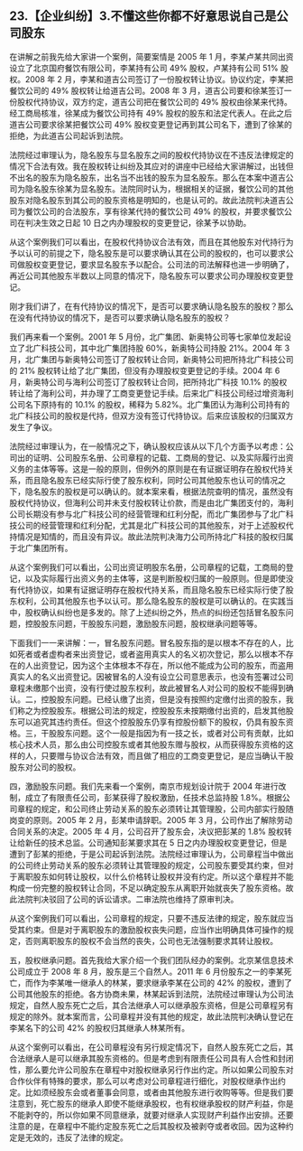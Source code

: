 ## 23.【企业纠纷】3.不懂这些你都不好意思说自己是公司股东
在讲解之前我先给大家讲一个案例，简要案情是 2005 年 1 月，李某卢某共同出资设立了北京国府餐饮有限公司，李某持有公司 49% 股权，卢某持有公司 51% 股权。2008 年 2 月，李某和道吉公司签订了一份股权转让协议。协议约定，李某把餐饮公司的 49% 股权转让给道吉公司。2008 年 3 月，道吉公司要和徐某签订一份股权代持协议，双方约定，道吉公司把在餐饮公司的 49% 股权由徐某来代持。经工商局核准，徐某成为餐饮公司持有 49% 股权的股东和法定代表人。在此之后道吉公司要求徐某把餐饮公司 49% 股权变更登记再到其公司名下，遭到了徐某的拒绝，为此道吉公司起诉到法院。


法院经过审理认为，隐名股东与显名股东之间的股权代持协议在不违反法律规定的情况下合法有效。我在股权转让纠纷及其应对的讲座中已经给大家讲解过，出钱但不出名的股东为隐名股东，出名当不出钱的股东为显名股东。那么在本案中道吉公司为隐名股东徐某为显名股东。法院同时认为，根据相关的证据，餐饮公司的其他股东对隐名股东到其公司的股东资格是明知的，也是认可的。故此法院判决道吉公司为餐饮公司的合法股东，享有徐某代持的餐饮公司 49% 的股权，并要求餐饮公司在判决生效之日起 10 日之内办理股权的变更登记，徐某予以协助。


从这个案例我们可以看出，在股权代持协议合法有效，而且在其他股东对代持行为予以认可的前提之下，隐名股东是可以要求确认其在公司的股权的，也可以要求公司做股权变更登记，要求显名股东予以配合。公司法的司法解释也进一步明确了，再近公司其他股东半数以上同意的情况下，隐名股东可以要求公司办理股权变更登记。


刚才我们讲了，在有代持协议的情况下，是否可以要求确认隐名股东的股权？那么在没有代持协议的情况下，是否可以要求确认隐名股东的股权？


我们再来看一个案例。2001 年 5 月份，北广集团、新奥特公司等七家单位发起设立了北广科技公司，其中北广集团持股 60%，新奥特公司持股 21%。2004 年 3 月，北广集团与新奥特公司签订了股权转让合同，新奥特公司把所持北广科技公司的 21% 股权转让给了北广集团，但没有办理股权变更登记的手续。2004 年 6 月，新奥特公司与海利公司签订了股权转让合同，把所持北广科技 10.1% 的股权转让给了海利公司，并办理了工商变更登记手续。后来北广科技公司经过增资海利公司名下原持有的 10.1% 的股权，稀释为 5.82%。北广集团认为海利公司持有的北广科技公司的股权是代持，但双方没有签订代持协议。后来应该股权的归属双方发生了争议。


法院经过审理认为，在一般情况之下，确认股权应该从以下几个方面予以考虑：公司出的证明、公司股东名册、公司章程的记载、工商局的登记、以及实际履行出资义务的主体等等。这是一般的原则，但例外的原则是在有证据证明存在股权代持关系，而且隐名股东已经实际行使了股东权利，同时公司其他股东也认可的情况之下，隐名股东的股权是可以确认的。就本案来看，根据法院查明的情况，虽然没有股权代持协议，但海利公司并未支付股权转让价款，而是由北广集团支付的，海利公司长期没有参与北广科技公司的经营管理和红利分配，而北广集团参与了北广科技公司的经营管理和红利分配，尤其是北广科技公司的其他股东，对于上述股权代持情况是知情的，而且没有异议。故此法院判决海力公司所持北广科技的股权归属于北广集团所有。


从这个案例我们可以看出，公司出资证明股东名册，公司章程的记载，工商局的登记，以及实际履行出资义务的主体等，这是判断股权归属的一般原则。但是即使没有代持协议，如果有证据证明存在股权代持关系，而且隐名股东已经实际行使了股东权利，公司其他股东也予以认可。那么隐名股东的股权是可以确认的。在实践当中，股权确认纠纷也是多发的。除了上述纠纷之外，热点的纠纷还包括冒名股东问题，控股股东问题，干股股东问题，激励股东问题，股权继承问题等等。


下面我们一一来讲解：一，冒名股东问题。冒名股东指的是以根本不存在的人，比如死者或者虚构者来出资登记，或者盗用真实人的名义初次登记，那么以根本不存在的人出资登记，因为这个主体根本不存在，所以他不能成为公司的股东，而盗用真实人的名义出资登记。因被冒名的人没有设立公司意思表示，也没有签署过公司章程未缴那个出资，没有行使过股东权利，故此被冒名人对公司的股权不能得到确认。二，控股股东问题。已经认缴了出资，但是没有按照约定缴付出资的股东，我们称之为控股股东。根据公司法的规定，控股股东未按期缴付出资的，启发其他股东可以追究其违约责任。但这个控股股东仍享有控股份额下的股权，仍具有股东资格。三，干股股东问题。这个一般是指因为有一技之长，或者对公司有贡献，比如核心技术人员，那么由公司控股东或者其他股东赠与股权，从而获得股东资格的这样的人，只要赠与协议合法有效，而且做了相应的工商变更登记，是应当确认干股股东对公司的股权。


四，激励股东问题。我们先来看一个案例，南京市规划设计院于 2004 年进行改制，成立了有限责任公司，彭某获得了股权激励，任技术总监持股 1.8%。根据公司章程的规定，和公司终止劳动关系的股东必须转让其管理股，公司内部实行股随岗变的原则。2005 年 2 月，彭某申请辞职。2005 年 3 月，公司作出了解除劳动合同关系的决定。2005 年 4 月，公司召开了股东会，决议把彭某的 1.8% 股权转让给新任的技术总监。公司通知彭某要求其在 5 日之内办理股权变更登记，但是遭到了彭某的拒绝，于是公司起诉到法院。法院经过审理认为，公司章程当中做出的公司终止劳动关系的股东必须转让其管理股的规定，公司股东要受其约束，但对于离职股东如何转让股权，以什么价格转让股权并没有约定。所以这个章程并不能构成一份完整的股权转让合同，不足以确定股东从离职开始就丧失了股东资格。故此法院判决驳回了公司的诉讼请求。二审法院也维持了原审判决。


从这个案例我们可以看出，公司章程的规定，只要不违反法律的规定，股东就应当受其约束。但是对于离职股东的激励股权丧失问题，应当作出明确具体可操作的规定，否则离职股东的股权不会当然的丧失，公司也无法强制要求其转让股权。


五，股权继承问题。首先我给大家介绍一个我们团队经办的案例。北京某信息技术公司成立于 2008 年 8 月，股东是三个自然人。2011 年 6 月份股东之一的李某死亡，而作为李某唯一继承人的林某，要求继承李某在公司的 42% 的股权，遭到了公司其他股东的拒绝。各方协商未果，林某起诉到法院，法院经过审理认为公司法规定，自然人股东死亡之后，其合法继承人可以继承股东资格，但是公司章程另有规定的除外。就本案而言，公司章程并没有其他的规定，故此法院判决确认登记在李某名下的公司 42% 的股权归其继承人林某所有。


从这个案例可以看出，在公司章程没有另行规定情况下，自然人股东死亡之后，其合法继承人是可以继承其股东资格的。但是考虑到有限责任公司具有人合性和封闭性，那么要允许公司股东在章程中对股权继承另行作出约定。所以如果公司股东对合作伙伴有特殊的要求，那么可以考虑对公司章程进行细化，对股权继承作出约定。比如须经股东会或者董事会同意，或者由其他股东进行收购等等。但是我们要注意到，死亡股东的继承人即使不能继承股权，也有权继承股权的财产利益，你是不能剥夺的，所以你如果不同意继承，就要对继承人实现财产利益作出安排。还要注意的是，在章程中不能约定股东死亡之后其股权及被剥夺或者收回。因为这种约定是无效的，违反了法律的规定。

